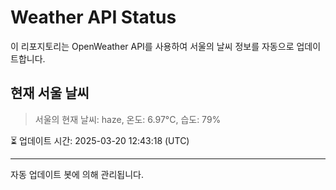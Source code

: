 
# Weather API Status

이 리포지토리는 OpenWeather API를 사용하여 서울의 날씨 정보를 자동으로 업데이트합니다.

## 현재 서울 날씨
> 서울의 현재 날씨: haze, 온도: 6.97°C, 습도: 79%

⏳ 업데이트 시간: 2025-03-20 12:43:18 (UTC)

---
자동 업데이트 봇에 의해 관리됩니다.
